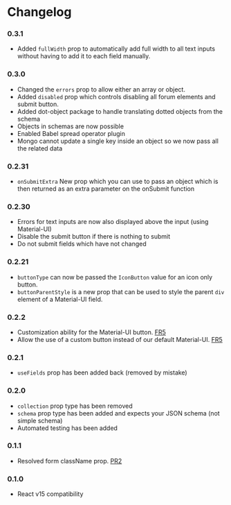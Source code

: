 # Changelog

### 0.3.1
- Added `fullWidth` prop to automatically add full width to all text inputs without having to add it to each field manually.

### 0.3.0
- Changed the `errors` prop to allow either an array or object.
- Added `disabled` prop which controls disabling all forum elements and submit button.
- Added dot-object package to handle translating dotted objects from the schema
- Objects in schemas are now possible
- Enabled Babel spread operator plugin
- Mongo cannot update a single key inside an object so we now pass all the related data

### 0.2.31
- `onSubmitExtra` New prop which you can use to pass an object which is then returned as an extra parameter on the onSubmit function

### 0.2.30
- Errors for text inputs are now also displayed above the input (using Material-UI)
- Disable the submit button if there is nothing to submit
- Do not submit fields which have not changed

### 0.2.21
- `buttonType` can now be passed the `IconButton` value for an icon only button.
- `buttonParentStyle` is a new prop that can be used to style the parent `div` element of a Material-UI field.

### 0.2.2
- Customization ability for the Material-UI button. [FR5](https://github.com/Aluminati/meteor-react-autoform/issues/5)
- Allow the use of a custom button instead of our default Material-UI. [FR5](https://github.com/Aluminati/meteor-react-autoform/issues/5)

### 0.2.1
- `useFields` prop has been added back (removed by mistake)

### 0.2.0
- `collection` prop type has been removed
- `schema` prop type has been added and expects your JSON schema (not simple schema)
- Automated testing has been added

### 0.1.1
- Resolved form className prop. [PR2](https://github.com/Aluminati/meteor-react-autoform/pull/2)

### 0.1.0
- React v15 compatibility
